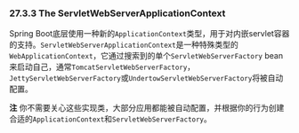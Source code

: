 ### 27.3.3 The ServletWebServerApplicationContext

Spring Boot底层使用一种新的`ApplicationContext`类型，用于对内嵌servlet容器的支持。`ServletWebServerApplicationContext`是一种特殊类型的`WebApplicationContext`，它通过搜索到的单个`ServletWebServerFactory` bean来启动自己，通常`TomcatServletWebServerFactory`，`JettyServletWebServerFactory`或`UndertowServletWebServerFactory`将被自动配置。

**注** 你不需要关心这些实现类，大部分应用都能被自动配置，并根据你的行为创建合适的`ApplicationContext`和`ServletWebServerFactory`。
